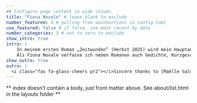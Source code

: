 ```yaml
---
## Configure page content in wide column
title: "Fiona Novale" # leave blank to exclude
number_featured: 1 # pulling from mainSections in config.toml
use_featured: false # if false, use most recent by date
number_categories: 3 # set to zero to exclude
show_intro: true
intro: |
    In meinem ersten Roman „Zeitwunden” (Herbst 2025) wird mein Hauptanliegen deutlich: Frauen eine Stimme geben, die im Laufe der Geschichte, aber auch heute noch aufgrund ihres Frauseins weniger ernst genommen werden, eine Vielfalt an Gewalt erfahren und an ihrem Sein zweifeln oder sogar verzweifeln.</br></br>
    Als Fiona Novale verfasse ich neben Romanen auch Gedichte, Kurzgeschichten und philosophische Essays.
show_outro: true
outro: |
  <i class="fas fa-glass-cheers pr2"></i>Sincere thanks to [Maëlle Salmon](https://masalmon.eu/) for her help naming this Hugo theme!
---
```


** index doesn't contain a body, just front matter above.
See about/list.html in the layouts folder **

